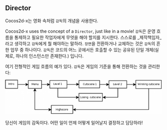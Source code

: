 ## Director
Cocos2d-x는 영화 속처럼 `감독`의 개념을 사용한다.

Cocos2d-x uses the concept of a `Director`, just like in a movie! `감독`은 운영 흐름을 통제하고 필요한 작업자에게 무엇을 해야 할지를 지시한다. 스스로를 _제작책임자_라고 생각하고 `감독`에게 뭘 해야하는 말하라. `장면`을 전환하거나 교체하는 것은 `감독`의 흔한 업무 중 하나이다. `감독`은 코드의 어느 곳에서든 호출할 수 있는 공유된 단일 개체(실제로, 하나의 인스턴스만 존재한다.) 입니다.

여기 전형적인 게임 흐름의 예가 있다. `감독`은 게임의 기준을 통해 전환하는 것을 관리한다:

![](basic_concepts-img/scenes.png "")

당신이 게임의 감독이다. 어떤 일이 언제 어떻게 일어날지 결정하고 담당하라!